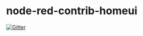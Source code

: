 # node-red-contrib-homeui

[![Gitter](https://badges.gitter.im/Join%20Chat.svg)](https://gitter.im/henn1nk/node-red-contrib-homeui?utm_source=badge&utm_medium=badge&utm_campaign=pr-badge&utm_content=badge)